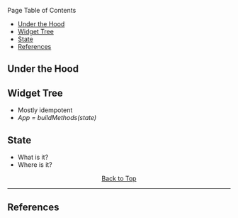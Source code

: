 Page Table of Contents
- [Under the Hood](#under-the-hood)
- [Widget Tree](#widget-tree)
- [State](#state)
- [References](#references)

## Under the Hood

## Widget Tree
- Mostly idempotent 
- _App = buildMethods(state)_
  
## State
- What is it?
- Where is it?

<p align="center"><a href="#">Back to Top</a></center></p>

---
## References 